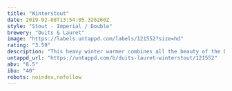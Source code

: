 ```yaml
---
title: "Winterstout"
date: 2019-02-08T13:54:05.326260Z
style: "Stout - Imperial / Double"
brewery: "Duits & Lauret"
image: "https://labels.untappd.com/labels/121552?size=hd"
rating: "3.59"
description: "This heavy winter warmer combines all the beauty of the Duits & Lauret Stout with a powerful taste and a warming aftertaste. Due to its fullness and balance the beer combines well with wintery stews and distinct blue-veined cheeses. Duits & Lauret Winterstout is a top fermenting beer, unfiltered and unpasteurized with secondary fermentation on bottle and cask. Serve lightly cooled at a temperature between 12 and 14 degrees centigrade. It’s a beer with an alcohol percentage of 8.5 and is available from November until February."
untappd_url: "https://untappd.com/b/duits-lauret-winterstout/121552"
abv: "8.5"
ibu: "40"
robots: noindex,nofollow
---
```

